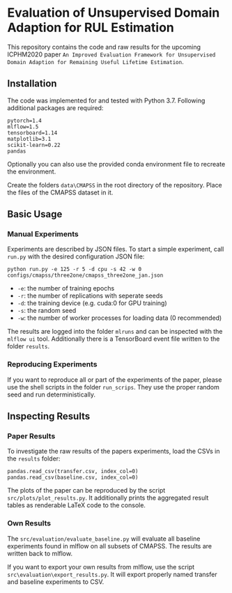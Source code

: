 # Evaluation of Unsupervised Domain Adaption for RUL Estimation

This repository contains the code and raw results for the upcoming ICPHM2020 paper 
`An Improved Evaluation Framework for Unsupervised Domain Adaption for Remaining Useful Lifetime Estimation`.

## Installation

The code was implemented for and tested with Python 3.7. Following additional packages are required:

    pytorch=1.4
    mlflow=1.5
    tensorboard=1.14
    matplotlib=3.1
    scikit-learn=0.22
    pandas
    
Optionally you can also use the provided conda environment file to recreate the environment.

Create the folders `data\CMAPSS` in the root directory of the repository.
Place the files of the CMAPSS dataset in it.

## Basic Usage
### Manual Experiments

Experiments are described by JSON files.
To start a simple experiment, call `run.py` with the desired configuration JSON file:

    python run.py -e 125 -r 5 -d cpu -s 42 -w 0 configs/cmapss/three2one/cmapss_three2one_jan.json
    
* `-e`: the number of training epochs
* `-r`: the number of replications with seperate seeds
* `-d`: the training device (e.g. cuda:0 for GPU training)
* `-s`: the random seed
* `-w`: the number of worker processes for loading data (0 recommended)

The results are logged into the folder `mlruns` and can be inspected with the `mlflow ui` tool.
Additionally there is a TensorBoard event file written to the folder `results`.

### Reproducing Experiments

If you want to reproduce all or part of the experiments of the paper, please use the shell scripts in the
folder `run_scrips`.
They use the proper random seed and run deterministically.

## Inspecting Results
### Paper Results

To investigate the raw results of the papers experiments, load the CSVs in the `results` folder:

    pandas.read_csv(transfer.csv, index_col=0)
    pandas.read_csv(baseline.csv, index_col=0)
    
The plots of the paper can be reproduced by the script `src/plots/plot_results.py`.
It additionally prints the aggregated result tables as renderable LaTeX code to the console.

### Own Results

The `src/evaluation/evaluate_baseline.py` will evaluate all baseline experiments found in mlflow
on all subsets of CMAPSS.
The results are written back to mlflow.

If you want to export your own results from mlflow, use the script `src\evaluation\export_results.py`.
It will export properly named transfer and baseline experiments to CSV.